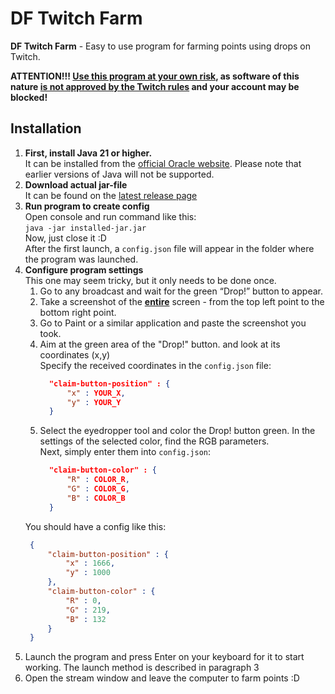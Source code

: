 # DF Twitch Farm
**DF Twitch Farm** - Easy to use program for farming points using drops on Twitch.

**ATTENTION!!! <u>Use this program at your own risk</u>, as software of this nature <u>is not approved by the Twitch rules</u> and your account may be blocked!**

## Installation

1. **First, install Java 21 or higher.**  
It can be installed from the [official Oracle website](https://www.oracle.com/java/technologies/javase/jdk21-archive-downloads.html). Please note that earlier versions of Java will not be supported.
2. **Download actual jar-file**  
It can be found on the [latest release page](https://github.com/Dertfin3051/df-twitch-farm/releases/latest)
3. **Run program to create config**  
Open console and run command like this:  
`java -jar installed-jar.jar`  
Now, just close it :D  
After the first launch, a `config.json` file will appear in the folder where the program was launched.
4. **Configure program settings**  
   This one may seem tricky, but it only needs to be done once.  
   1. Go to any broadcast and wait for the green “Drop!” button to appear.
   2. Take a screenshot of the <u>**entire**</u> screen - from the top left point to the bottom right point.
   3. Go to Paint or a similar application and paste the screenshot you took.
   4. Aim at the green area of the "Drop!" button. and look at its coordinates (x,y)  
      Specify the received coordinates in the `config.json` file:
      ```json
        "claim-button-position" : {
            "x" : YOUR_X,
            "y" : YOUR_Y
        }
      ```
   5. Select the eyedropper tool and color the Drop! button green. In the settings of the selected color, find the RGB parameters.  
      Next, simply enter them into `config.json`:
      ```json
        "claim-button-color" : {
            "R" : COLOR_R,
            "G" : COLOR_G,
            "B" : COLOR_B
        }
      ```
   You should have a config like this:
   ```json
    {
        "claim-button-position" : {
            "x" : 1666,
            "y" : 1000
        },
        "claim-button-color" : {
            "R" : 0,
            "G" : 219,
            "B" : 132
        }
    }
   ```
5. Launch the program and press Enter on your keyboard for it to start working. The launch method is described in paragraph 3
6. Open the stream window and leave the computer to farm points :D